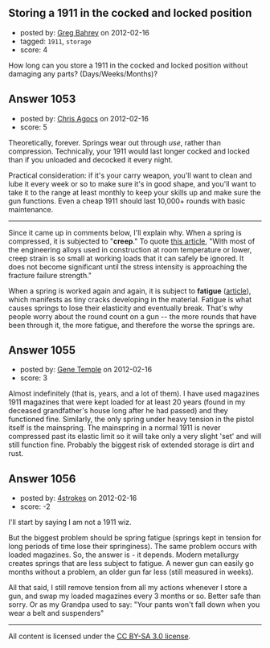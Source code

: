 ## Storing a 1911 in the cocked and locked position

- posted by: [Greg Bahrey](https://stackexchange.com/users/-1/187-greg-bahrey) on 2012-02-16
- tagged: `1911`, `storage`
- score: 4

How long can you store a 1911 in the cocked and locked position without damaging any parts? (Days/Weeks/Months)?


## Answer 1053

- posted by: [Chris Agocs](https://stackexchange.com/users/-1/12-chris-agocs) on 2012-02-16
- score: 5

<p>Theoretically, forever. Springs wear out through <em>use</em>, rather than compression. Technically, your 1911 would last longer cocked and locked than if you unloaded and decocked it every night.</p>

<p>Practical consideration: if it's your carry weapon, you'll want to clean and lube it every week or so to make sure it's in good shape, and you'll want to take it to the range at least monthly to keep your skills up and make sure the gun functions. Even a cheap 1911 should last 10,000+ rounds with basic maintenance. </p>

<hr />

<p>Since it came up in comments below, I'll explain why. When a spring is compressed, it is subjected to "<strong>creep</strong>." To quote <a href="http://www.sv.vt.edu/classes/MSE2094_NoteBook/97ClassProj/anal/kelly/fatigue.html" rel="nofollow">this article</a>, "With most of the engineering alloys used in construction at room temperature or lower, creep strain is so small at working loads that it can safely be ignored. It does not become significant until the stress intensity is approaching the fracture failure strength." </p>

<p>When a spring is worked again and again, it is subject to <strong>fatigue</strong> (<a href="http://www.sv.vt.edu/classes/MSE2094_NoteBook/97ClassProj/anal/kelly/fatigue.html" rel="nofollow">article</a>), which manifests as tiny cracks developing in the material. Fatigue is what causes springs to lose their elasticity and eventually break. That's why people worry about the round count on a gun -- the more rounds that have been through it, the more fatigue, and therefore the worse the springs are.</p>



## Answer 1055

- posted by: [Gene Temple](https://stackexchange.com/users/-1/254-gene-temple) on 2012-02-16
- score: 3

Almost indefinitely (that is, years, and a lot of them).  I have used magazines 1911 magazines that were kept loaded for at least 20 years (found in my deceased grandfather's house long after he had passed) and they functioned fine.  Similarly, the only spring under heavy tension in the pistol itself is the mainspring.  The mainspring in a normal 1911 is never compressed past its elastic limit so it will take only a very slight 'set' and will still function fine.  Probably the biggest risk of extended storage is dirt and rust.


## Answer 1056

- posted by: [4strokes](https://stackexchange.com/users/-1/418-4strokes) on 2012-02-16
- score: -2

I'll start by saying I am not a 1911 wiz.

But the biggest problem should be spring fatigue (springs kept in tension for long periods of time lose their springiness). The same problem occurs with loaded magazines. So, the answer is - it depends. Modern metallurgy creates springs that are less subject to fatigue. A newer gun can easily go months without a problem, an older gun far less (still measured in weeks). 

All that said, I still remove tension from all my actions whenever I store a gun, and swap my loaded magazines every 3 months or so. Better safe than sorry. Or as my Grandpa used to say: "Your pants won't fall down when you wear a belt and suspenders"



---

All content is licensed under the [CC BY-SA 3.0 license](https://creativecommons.org/licenses/by-sa/3.0/).

